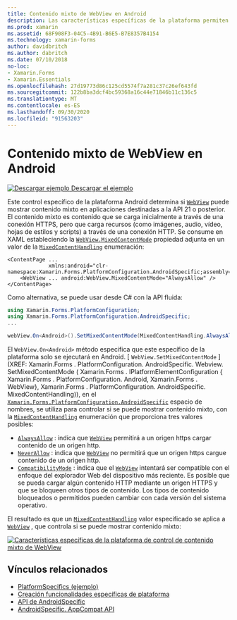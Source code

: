 ```yaml
---
title: Contenido mixto de WebView en Android
description: Las características específicas de la plataforma permiten consumir funcionalidad que solo está disponible en una plataforma específica, sin necesidad de implementar representadores o efectos personalizados. En este artículo se explica cómo usar el específico de la plataforma Android que muestra contenido mixto en una vista de WebView en aplicaciones que tienen como destino la API 21 o posterior.
ms.prod: xamarin
ms.assetid: 68F908F3-04C5-4B91-B6E5-B7E8357B4154
ms.technology: xamarin-forms
author: davidbritch
ms.author: dabritch
ms.date: 07/10/2018
no-loc:
- Xamarin.Forms
- Xamarin.Essentials
ms.openlocfilehash: 27d19773d86c125cd5574f7a281c37c26ef643fd
ms.sourcegitcommit: 122b8ba3dcf4bc59368a16c44e71846b11c136c5
ms.translationtype: MT
ms.contentlocale: es-ES
ms.lasthandoff: 09/30/2020
ms.locfileid: "91563203"
---
```

# <a name="webview-mixed-content-on-android"></a>Contenido mixto de WebView en Android

[![Descargar ejemplo](~/media/shared/download.png) Descargar el ejemplo](https://docs.microsoft.com/samples/xamarin/xamarin-forms-samples/userinterface-platformspecifics)

Este control específico de la plataforma Android determina si [`WebView`](xref:Xamarin.Forms.WebView) puede mostrar contenido mixto en aplicaciones destinadas a la API 21 o posterior. El contenido mixto es contenido que se carga inicialmente a través de una conexión HTTPS, pero que carga recursos (como imágenes, audio, vídeo, hojas de estilos y scripts) a través de una conexión HTTP. Se consume en XAML estableciendo la [`WebView.MixedContentMode`](xref:Xamarin.Forms.PlatformConfiguration.AndroidSpecific.WebView.MixedContentModeProperty) propiedad adjunta en un valor de la [`MixedContentHandling`](xref:Xamarin.Forms.PlatformConfiguration.AndroidSpecific.MixedContentHandling) enumeración:

```xaml
<ContentPage ...
             xmlns:android="clr-namespace:Xamarin.Forms.PlatformConfiguration.AndroidSpecific;assembly=Xamarin.Forms.Core">
    <WebView ... android:WebView.MixedContentMode="AlwaysAllow" />
</ContentPage>
```

Como alternativa, se puede usar desde C# con la API fluida:

```csharp
using Xamarin.Forms.PlatformConfiguration;
using Xamarin.Forms.PlatformConfiguration.AndroidSpecific;
...

webView.On<Android>().SetMixedContentMode(MixedContentHandling.AlwaysAllow);
```

El `WebView.On<Android>` método especifica que este específico de la plataforma solo se ejecutará en Android. [ `WebView.SetMixedContentMode` ] (XREF: Xamarin.Forms . PlatformConfiguration. AndroidSpecific. Webview. SetMixedContentMode ( Xamarin.Forms . IPlatformElementConfiguration { Xamarin.Forms . PlatformConfiguration. Android, Xamarin.Forms . WebView}, Xamarin.Forms . PlatformConfiguration. AndroidSpecific. MixedContentHandling)), en el [`Xamarin.Forms.PlatformConfiguration.AndroidSpecific`](xref:Xamarin.Forms.PlatformConfiguration.AndroidSpecific) espacio de nombres, se utiliza para controlar si se puede mostrar contenido mixto, con la [`MixedContentHandling`](xref:Xamarin.Forms.PlatformConfiguration.AndroidSpecific.MixedContentHandling) enumeración que proporciona tres valores posibles:

- [`AlwaysAllow`](xref:Xamarin.Forms.PlatformConfiguration.AndroidSpecific.MixedContentHandling.AlwaysAllow) : indica que [`WebView`](xref:Xamarin.Forms.WebView) permitirá a un origen https cargar contenido de un origen http.
- [`NeverAllow`](xref:Xamarin.Forms.PlatformConfiguration.AndroidSpecific.MixedContentHandling.NeverAllow) : indica que [`WebView`](xref:Xamarin.Forms.WebView) no permitirá que un origen https cargue contenido de un origen http.
- [`CompatibilityMode`](xref:Xamarin.Forms.PlatformConfiguration.AndroidSpecific.MixedContentHandling.CompatibilityMode) : indica que el [`WebView`](xref:Xamarin.Forms.WebView) intentará ser compatible con el enfoque del explorador Web del dispositivo más reciente. Es posible que se pueda cargar algún contenido HTTP mediante un origen HTTPS y que se bloqueen otros tipos de contenido. Los tipos de contenido bloqueados o permitidos pueden cambiar con cada versión del sistema operativo.

El resultado es que un [`MixedContentHandling`](xref:Xamarin.Forms.PlatformConfiguration.AndroidSpecific.MixedContentHandling) valor especificado se aplica a [`WebView`](xref:Xamarin.Forms.WebView) , que controla si se puede mostrar contenido mixto:

[![Características específicas de la plataforma de control de contenido mixto de WebView](webview-mixed-content-images/webview-mixedcontent.png "Características específicas de la plataforma de control de contenido mixto de WebView")](webview-mixed-content-images/webview-mixedcontent-large.png#lightbox "Características específicas de la plataforma de control de contenido mixto de WebView")

## <a name="related-links"></a>Vínculos relacionados

- [PlatformSpecifics (ejemplo)](/samples/xamarin/xamarin-forms-samples/userinterface-platformspecifics)
- [Creación funcionalidades específicas de plataforma](~/xamarin-forms/platform/platform-specifics/index.md#creating-platform-specifics)
- [API de AndroidSpecific](xref:Xamarin.Forms.PlatformConfiguration.AndroidSpecific)
- [AndroidSpecific. AppCompat API](xref:Xamarin.Forms.PlatformConfiguration.AndroidSpecific.AppCompat)
